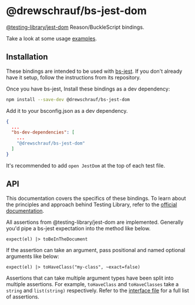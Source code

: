 # @drewschrauf/bs-jest-dom

[@testing-library/jest-dom](https://github.com/testing-library/jest-dom) Reason/BuckleScript bindings.

Take a look at some usage [examples](https://github.com/drewschrauf/bs-testing-library/tree/master/packages/examples/__tests__).

## Installation

These bindings are intended to be used with [bs-jest](https://github.com/glennsl/bs-jest). If you don't already have it setup, follow the instructions from its repository.

Once you have bs-jest, Install these bindings as a dev dependency:

```sh
npm install --save-dev @drewschrauf/bs-jest-dom
```

Add it to your bsconfig.json as a dev dependency.

```json
{
  ...
  "bs-dev-dependencies": [
    ...
    "@drewschrauf/bs-jest-dom"
  ]
}
```

It's recommended to add `open JestDom` at the top of each test file.

## API

This documentation covers the specifics of these bindings. To learn about the principles and approach behind Testing Library, refer to the [official documentation](https://testing-library.com/).

All assertions from @testing-library/jest-dom are implemented. Generally you'd pipe a bs-jest expectation into the method like below.

```reason
expect(el) |> toBeInTheDocument
```

If the assertion can take an argument, pass positional and named optional arguments like below:

```reason
expect(el) |> toHaveClass("my-class", ~exact=false)
```

Assertions that can take multiple argument types have been split into multiple assertions. For example, `toHaveClass` and `toHaveClasses` take a `string` and `list(string)` respectively. Refer to the [interface file](https://github.com/drewschrauf/bs-testing-library/blob/master/packages/bs-jest-dom/src/JestDom.rei) for a full list of assertions.
